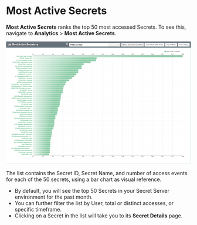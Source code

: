 [title]: # (Most Active Secrets)
[tags]: # (secret server)
[priority]: # (4070)

# Most Active Secrets

**Most Active Secrets** ranks the top 50 most accessed Secrets. To see this, navigate to **Analytics** > **Most Active Secrets**.

![50 Most Active Secrets chart](images/21-most-active-secrets.png "50 Most Active Secrets by user access")

The list contains the Secret ID, Secret Name, and number of access events for each of the 50 secrets, using a bar chart as visual reference.

* By default, you will see the top 50 Secrets in your Secret Server environment for the past month.
* You can further filter the list by User, total or distinct accesses, or specific timeframe.
* Clicking on a Secret in the list will take you to its **Secret Details** page.
